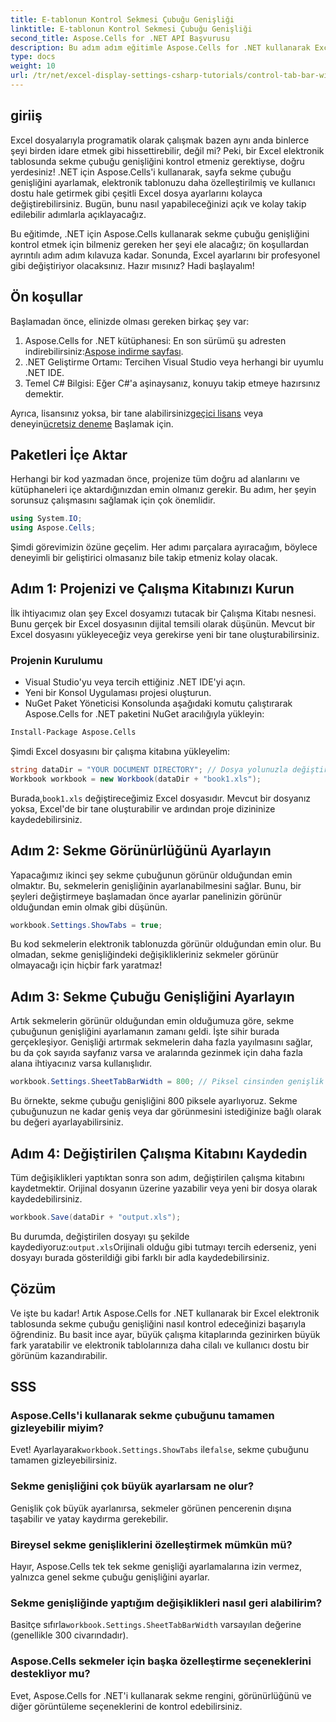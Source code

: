 ```yaml
---
title: E-tablonun Kontrol Sekmesi Çubuğu Genişliği
linktitle: E-tablonun Kontrol Sekmesi Çubuğu Genişliği
second_title: Aspose.Cells for .NET API Başvurusu
description: Bu adım adım eğitimle Aspose.Cells for .NET kullanarak Excel'de sayfa sekme çubuğu genişliğini nasıl kontrol edeceğinizi öğrenin. Excel dosyalarınızı verimli bir şekilde özelleştirin.
type: docs
weight: 10
url: /tr/net/excel-display-settings-csharp-tutorials/control-tab-bar-width-of-spreadsheet/
---
```

## giriiş

Excel dosyalarıyla programatik olarak çalışmak bazen aynı anda binlerce şeyi birden idare etmek gibi hissettirebilir, değil mi? Peki, bir Excel elektronik tablosunda sekme çubuğu genişliğini kontrol etmeniz gerektiyse, doğru yerdesiniz! .NET için Aspose.Cells'i kullanarak, sayfa sekme çubuğu genişliğini ayarlamak, elektronik tablonuzu daha özelleştirilmiş ve kullanıcı dostu hale getirmek gibi çeşitli Excel dosya ayarlarını kolayca değiştirebilirsiniz. Bugün, bunu nasıl yapabileceğinizi açık ve kolay takip edilebilir adımlarla açıklayacağız.

Bu eğitimde, .NET için Aspose.Cells kullanarak sekme çubuğu genişliğini kontrol etmek için bilmeniz gereken her şeyi ele alacağız; ön koşullardan ayrıntılı adım adım kılavuza kadar. Sonunda, Excel ayarlarını bir profesyonel gibi değiştiriyor olacaksınız. Hazır mısınız? Hadi başlayalım!

## Ön koşullar

Başlamadan önce, elinizde olması gereken birkaç şey var:

1.  Aspose.Cells for .NET kütüphanesi: En son sürümü şu adresten indirebilirsiniz:[Aspose indirme sayfası](https://releases.aspose.com/cells/net/).
2. .NET Geliştirme Ortamı: Tercihen Visual Studio veya herhangi bir uyumlu .NET IDE.
3. Temel C# Bilgisi: Eğer C#'a aşinaysanız, konuyu takip etmeye hazırsınız demektir.

 Ayrıca, lisansınız yoksa, bir tane alabilirsiniz[geçici lisans](https://purchase.aspose.com/temporary-license/) veya deneyin[ücretsiz deneme](https://releases.aspose.com/) Başlamak için.

## Paketleri İçe Aktar

Herhangi bir kod yazmadan önce, projenize tüm doğru ad alanlarını ve kütüphaneleri içe aktardığınızdan emin olmanız gerekir. Bu adım, her şeyin sorunsuz çalışmasını sağlamak için çok önemlidir.

```csharp
using System.IO;
using Aspose.Cells;
```

Şimdi görevimizin özüne geçelim. Her adımı parçalara ayıracağım, böylece deneyimli bir geliştirici olmasanız bile takip etmeniz kolay olacak.

## Adım 1: Projenizi ve Çalışma Kitabınızı Kurun

İlk ihtiyacımız olan şey Excel dosyamızı tutacak bir Çalışma Kitabı nesnesi. Bunu gerçek bir Excel dosyasının dijital temsili olarak düşünün. Mevcut bir Excel dosyasını yükleyeceğiz veya gerekirse yeni bir tane oluşturabilirsiniz.

### Projenin Kurulumu

- Visual Studio'yu veya tercih ettiğiniz .NET IDE'yi açın.
- Yeni bir Konsol Uygulaması projesi oluşturun.
- NuGet Paket Yöneticisi Konsolunda aşağıdaki komutu çalıştırarak Aspose.Cells for .NET paketini NuGet aracılığıyla yükleyin:

```bash
Install-Package Aspose.Cells
```

Şimdi Excel dosyasını bir çalışma kitabına yükleyelim:

```csharp
string dataDir = "YOUR DOCUMENT DIRECTORY"; // Dosya yolunuzla değiştirin
Workbook workbook = new Workbook(dataDir + "book1.xls"); 
```

 Burada,`book1.xls` değiştireceğimiz Excel dosyasıdır. Mevcut bir dosyanız yoksa, Excel'de bir tane oluşturabilir ve ardından proje dizininize kaydedebilirsiniz.

## Adım 2: Sekme Görünürlüğünü Ayarlayın

Yapacağımız ikinci şey sekme çubuğunun görünür olduğundan emin olmaktır. Bu, sekmelerin genişliğinin ayarlanabilmesini sağlar. Bunu, bir şeyleri değiştirmeye başlamadan önce ayarlar panelinizin görünür olduğundan emin olmak gibi düşünün.

```csharp
workbook.Settings.ShowTabs = true;
```

Bu kod sekmelerin elektronik tablonuzda görünür olduğundan emin olur. Bu olmadan, sekme genişliğindeki değişiklikleriniz sekmeler görünür olmayacağı için hiçbir fark yaratmaz!

## Adım 3: Sekme Çubuğu Genişliğini Ayarlayın

Artık sekmelerin görünür olduğundan emin olduğumuza göre, sekme çubuğunun genişliğini ayarlamanın zamanı geldi. İşte sihir burada gerçekleşiyor. Genişliği artırmak sekmelerin daha fazla yayılmasını sağlar, bu da çok sayıda sayfanız varsa ve aralarında gezinmek için daha fazla alana ihtiyacınız varsa kullanışlıdır.

```csharp
workbook.Settings.SheetTabBarWidth = 800; // Piksel cinsinden genişlik
```

Bu örnekte, sekme çubuğu genişliğini 800 piksele ayarlıyoruz. Sekme çubuğunuzun ne kadar geniş veya dar görünmesini istediğinize bağlı olarak bu değeri ayarlayabilirsiniz.

## Adım 4: Değiştirilen Çalışma Kitabını Kaydedin

Tüm değişiklikleri yaptıktan sonra son adım, değiştirilen çalışma kitabını kaydetmektir. Orijinal dosyanın üzerine yazabilir veya yeni bir dosya olarak kaydedebilirsiniz.

```csharp
workbook.Save(dataDir + "output.xls");
```

 Bu durumda, değiştirilen dosyayı şu şekilde kaydediyoruz:`output.xls`Orijinali olduğu gibi tutmayı tercih ederseniz, yeni dosyayı burada gösterildiği gibi farklı bir adla kaydedebilirsiniz.

## Çözüm

Ve işte bu kadar! Artık Aspose.Cells for .NET kullanarak bir Excel elektronik tablosunda sekme çubuğu genişliğini nasıl kontrol edeceğinizi başarıyla öğrendiniz. Bu basit ince ayar, büyük çalışma kitaplarında gezinirken büyük fark yaratabilir ve elektronik tablolarınıza daha cilalı ve kullanıcı dostu bir görünüm kazandırabilir.

## SSS

### Aspose.Cells'i kullanarak sekme çubuğunu tamamen gizleyebilir miyim?
 Evet! Ayarlayarak`workbook.Settings.ShowTabs` ile`false`, sekme çubuğunu tamamen gizleyebilirsiniz.

### Sekme genişliğini çok büyük ayarlarsam ne olur?
Genişlik çok büyük ayarlanırsa, sekmeler görünen pencerenin dışına taşabilir ve yatay kaydırma gerekebilir.

### Bireysel sekme genişliklerini özelleştirmek mümkün mü?
Hayır, Aspose.Cells tek tek sekme genişliği ayarlamalarına izin vermez, yalnızca genel sekme çubuğu genişliğini ayarlar.

### Sekme genişliğinde yaptığım değişiklikleri nasıl geri alabilirim?
 Basitçe sıfırla`workbook.Settings.SheetTabBarWidth` varsayılan değerine (genellikle 300 civarındadır).

### Aspose.Cells sekmeler için başka özelleştirme seçeneklerini destekliyor mu?
Evet, Aspose.Cells for .NET'i kullanarak sekme rengini, görünürlüğünü ve diğer görüntüleme seçeneklerini de kontrol edebilirsiniz.